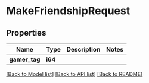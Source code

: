 # MakeFriendshipRequest

## Properties

Name | Type | Description | Notes
------------ | ------------- | ------------- | -------------
**gamer_tag** | **i64** |  | 

[[Back to Model list]](../README.md#documentation-for-models) [[Back to API list]](../README.md#documentation-for-api-endpoints) [[Back to README]](../README.md)



